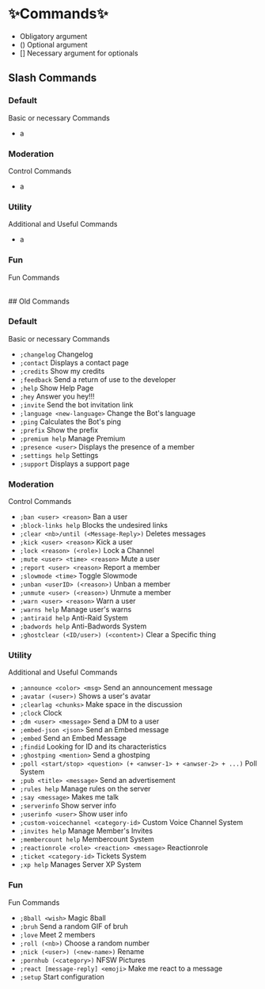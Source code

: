 # ✨Commands✨

- <argument> Obligatory argument
- (<argument>) Optional argument
- [<argument>] Necessary argument for optionals
  
## Slash Commands

### Default
Basic or necessary Commands

- a

### Moderation
Control Commands

- a

### Utility
Additional and Useful Commands

- a

### Fun
Fun Commands


<br/>
## Old Commands

### Default
Basic or necessary Commands

- `;changelog` Changelog
- `;contact` Displays a contact page
- `;credits` Show my credits
- `;feedback` Send a return of use to the developer
- `;help` Show Help Page
- `;hey` Answer you hey!!!
- `;invite` Send the bot invitation link
- `;language <new-language>` Change the Bot's language
- `;ping` Calculates the Bot's ping
- `;prefix` Show the prefix
- `;premium help` Manage Premium
- `;presence <user>` Displays the presence of a member
- `;settings help` Settings
- `;support` Displays a support page

### Moderation
Control Commands

- `;ban <user> <reason>` Ban a user
- `;block-links help` Blocks the undesired links
- `;clear <nb>/until (<Message-Reply>)` Deletes messages
- `;kick <user> <reason>` Kick a user
- `;lock <reason> (<role>)` Lock a Channel
- `;mute <user> <time> <reason>` Mute a user
- `;report <user> <reason>` Report a member
- `;slowmode <time>` Toggle Slowmode
- `;unban <userID> (<reason>)` Unban a member
- `;unmute <user> (<reason>)` Unmute a member
- `;warn <user> <reason>` Warn a user
- `;warns help` Manage user's warns
- `;antiraid help` Anti-Raid System
- `;badwords help` Anti-Badwords System
- `;ghostclear (<ID/user>) (<content>)` Clear a Specific thing

### Utility
Additional and Useful Commands

- `;announce <color> <msg>` Send an announcement message
- `;avatar (<user>)` Shows a user's avatar
- `;clearlag <chunks>` Make space in the discussion
- `;clock` Clock
- `;dm <user> <message>` Send a DM to a user
- `;embed-json <json>` Send an Embed message
- `;embed` Send an Embed Message
- `;findid` Looking for ID and its characteristics
- `;ghostping <mention>` Send a ghostping
- `;poll <start/stop> <question> (+ <anwser-1> + <anwser-2> + ...)` Poll System
- `;pub <title> <message>` Send an advertisement
- `;rules help` Manage rules on the server
- `;say <message>` Makes me talk
- `;serverinfo` Show server info
- `;userinfo <user>` Show user info
- `;custom-voicechannel <category-id>` Custom Voice Channel System
- `;invites help` Manage Member's Invites
- `;membercount help` Membercount System
- `;reactionrole <role> <reaction> <message>` Reactionrole
- `;ticket <category-id>` Tickets System
- `;xp help` Manages Server XP System

### Fun
Fun Commands

- `;8ball <wish>` Magic 8ball
- `;bruh` Send a random GIF of bruh
- `;love` Meet 2 members
- `;roll (<nb>)` Choose a random number
- `;nick (<user>) (<new-name>)` Rename
- `;pornhub (<category>)` NFSW Pictures
- `;react [message-reply] <emoji>` Make me react to a message
- `;setup` Start configuration
